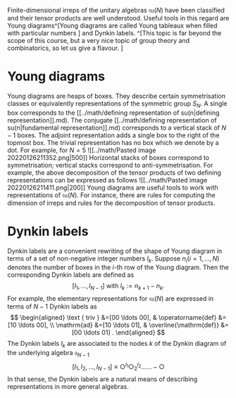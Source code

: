 Finite-dimensional irreps of the unitary algebras $\mathfrak{s u}(N)$ have been classified and their tensor products are well understood. Useful tools in this regard are Young diagrams^[Young diagrams are called Young tableaux when filled with particular numbers
] and Dynkin labels. ^[This topic is far beyond the scope of this course, but a very nice topic of group theory and combinatorics, so let us give a flavour.
]
# Young diagrams
Young diagrams are heaps of boxes. They describe certain symmetrisation classes or equivalently representations of the symmetric group $S_{N}$. A single box corresponds to the [[../math/defining representation of su(n|defining representation]].md). The conjugate [[../math/defining representation of su(n|fundamental representation]].md) corresponds to a vertical stack of $N-1$ boxes. The adjoint representation adds a single box to the right of the topmost box. The trivial representation has no box which we denote by a dot. For example, for $N=5$
![[../math/Pasted image 20220126211352.png|500]]
Horizontal stacks of boxes correspond to symmetrisation; vertical stacks correspond to anti-symmetrisation. For example, the above decomposition of the tensor products of two defining representations can be expressed as follows
![[../math/Pasted image 20220126211411.png|200]]
Young diagrams are useful tools to work with representations of $\mathfrak{s u}(N)$. For instance, there are rules for computing the dimension of irreps and rules for the decomposition of tensor products.


# Dynkin labels
Dynkin labels are a convenient rewriting of the shape of Young diagram in terms of a set of non-negative integer numbers $l_{k}$. Suppose $n_{i}(i=1, \ldots, N)$ denotes the number of boxes in the $i$-th row of the Young diagram. Then the corresponding Dynkin labels are defined as
$$
\left[l_{1}, \ldots, l_{N-1}\right] \text { with } l_{k}:=n_{k+1}-n_{k} .
$$
For example, the elementary representations for $\mathfrak{s u}(N)$ are expressed in terms of $N-1$ Dynkin labels as
$$
\begin{aligned}
\text { triv } &=[00 \ldots 00], & \operatorname{def} &=[10 \ldots 00], \\
\mathrm{ad} &=[10 \ldots 01], & \overline{\mathrm{def}} &=[00 \ldots 01] .
\end{aligned}
$$
The Dynkin labels $l_{k}$ are associated to the nodes $k$ of the Dynkin diagram of the underlying algebra $\mathfrak{a}_{N-1}$
$$
\left[l_{1}, l_{2}, \ldots, l_{N-1}\right] \equiv \bigcirc^{l_{1}} \bigcirc_{2}^{l_{2}} \ldots \ldots-\bigcirc
$$
In that sense, the Dynkin labels are a natural means of describing representations in more general algebras.
